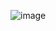 ![image](https://github.com/ipravinsingh/Catering-card/assets/115940781/361df3ab-ff21-4a26-91ac-510208aedf67)
